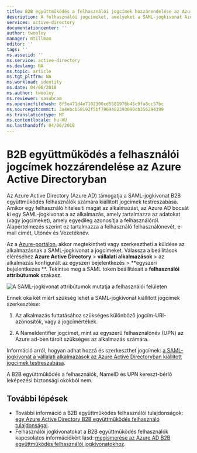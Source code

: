 ```yaml
---
title: B2B együttműködés a felhasználói jogcímek hozzárendelése az Azure Active Directoryban |} Microsoft Docs
description: A felhasználói jogcímeket, amelyeket a SAML-jogkivonat Azure Active Directory (Azure AD) B2B felhasználók testreszabása.
services: active-directory
documentationcenter: ''
author: twooley
manager: mtillman
editor: ''
tags: ''
ms.assetid: ''
ms.service: active-directory
ms.devlang: NA
ms.topic: article
ms.tgt_pltfrm: NA
ms.workload: identity
ms.date: 04/06/2018
ms.author: twooley
ms.reviewer: sasubram
ms.openlocfilehash: 8f5e471d4e7102300cd5581976b45c9fa8cc57bc
ms.sourcegitcommit: 3a4ebcb58192f5bf7969482393090cb356294399
ms.translationtype: MT
ms.contentlocale: hu-HU
ms.lasthandoff: 04/06/2018
---
```

# <a name="b2b-collaboration-user-claims-mapping-in-azure-active-directory"></a>B2B együttműködés a felhasználói jogcímek hozzárendelése az Azure Active Directoryban

Az Azure Active Directory (Azure AD) támogatja a SAML-jogkivonat B2B együttműködés felhasználók számára kiállított jogcímek testreszabása. Amikor egy felhasználó hitelesíti magát az alkalmazást, az Azure AD bocsát ki egy SAML-jogkivonat a az alkalmazás, amely tartalmazza az adatokat (vagy jogcímeket), amely egyedileg azonosítja a felhasználóról. Alapértelmezés szerint ez tartalmazza a felhasználó felhasználónevét, e-mail címét, Utónév és Vezetéknév.

Az a [Azure-portálon](https://portal.azure.com), akkor megtekintheti vagy szerkesztheti a küldése az alkalmazásnak a SAML-jogkivonat a jogcímeket. Válassza a beállítások eléréséhez **Azure Active Directory** > **vállalati alkalmazások** > az alkalmazás konfigurált az egyszeri bejelentkezés > **egyszeri bejelentkezés **. Tekintse meg a SAML token beállításait a **felhasználói attribútumok** szakasz.

![A SAML-jogkivonat attribútumok mutatja a felhasználói felületen](media/active-directory-b2b-claims-mapping/view-claims-in-saml-token.png)

Ennek oka két miért szükség lehet a SAML-jogkivonat kiállított jogcímek szerkesztése:

1. Az alkalmazás futtatásához szükséges különböző jogcím-URI-azonosítók, vagy a jogcímértékek.

2. A NameIdentifier jogcímet, mint az egyszerű felhasználónév (UPN) az Azure ad-ben tárolt szükséges az alkalmazás számára.

Információ arról, hogyan adhat hozzá és szerkeszthet jogcímek: [a SAML-jogkivonat a vállalati alkalmazások az Azure Active Directoryban kiállított jogcímek testreszabása](develop/active-directory-saml-claims-customization.md).

A B2B együttműködés a felhasználók, NameID és UPN kereszt-bérlő leképezési biztonsági okokból nem.

## <a name="next-steps"></a>További lépések

- További információ a B2B együttműködés felhasználói tulajdonságok: [egy Azure Active Directory B2B együttműködés felhasználó tulajdonságai](active-directory-b2b-user-properties.md).
- Felhasználói jogkivonatokat a B2B együttműködés felhasználók kapcsolatos információkért lásd: [megismerése az Azure AD B2B együttműködés felhasználói jogkivonatokhoz](active-directory-b2b-user-token.md).

